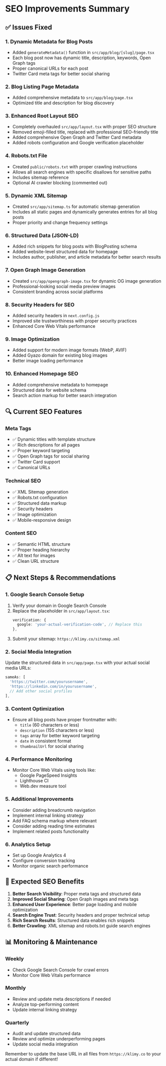 # SEO Improvements Summary

## ✅ Issues Fixed

### 1. **Dynamic Metadata for Blog Posts**
- Added `generateMetadata()` function in `src/app/blog/[slug]/page.tsx`
- Each blog post now has dynamic title, description, keywords, Open Graph tags
- Proper canonical URLs for each post
- Twitter Card meta tags for better social sharing

### 2. **Blog Listing Page Metadata**
- Added comprehensive metadata to `src/app/blog/page.tsx`
- Optimized title and description for blog discovery

### 3. **Enhanced Root Layout SEO**
- Completely overhauled `src/app/layout.tsx` with proper SEO structure
- Removed emoji-filled title, replaced with professional SEO-friendly title
- Added comprehensive Open Graph and Twitter Card metadata
- Added robots configuration and Google verification placeholder

### 4. **Robots.txt File**
- Created `public/robots.txt` with proper crawling instructions
- Allows all search engines with specific disallows for sensitive paths
- Includes sitemap reference
- Optional AI crawler blocking (commented out)

### 5. **Dynamic XML Sitemap**
- Created `src/app/sitemap.ts` for automatic sitemap generation
- Includes all static pages and dynamically generates entries for all blog posts
- Proper priority and change frequency settings

### 6. **Structured Data (JSON-LD)**
- Added rich snippets for blog posts with BlogPosting schema
- Added website-level structured data for homepage
- Includes author, publisher, and article metadata for better search results

### 7. **Open Graph Image Generation**
- Created `src/app/opengraph-image.tsx` for dynamic OG image generation
- Professional-looking social media preview images
- Consistent branding across social platforms

### 8. **Security Headers for SEO**
- Added security headers in `next.config.js`
- Improved site trustworthiness with proper security practices
- Enhanced Core Web Vitals performance

### 9. **Image Optimization**
- Added support for modern image formats (WebP, AVIF)
- Added Gyazo domain for existing blog images
- Better image loading performance

### 10. **Enhanced Homepage SEO**
- Added comprehensive metadata to homepage
- Structured data for website schema
- Search action markup for better search integration

## 🔍 Current SEO Features

### Meta Tags
- ✅ Dynamic titles with template structure
- ✅ Rich descriptions for all pages
- ✅ Proper keyword targeting
- ✅ Open Graph tags for social sharing
- ✅ Twitter Card support
- ✅ Canonical URLs

### Technical SEO
- ✅ XML Sitemap generation
- ✅ Robots.txt configuration
- ✅ Structured data markup
- ✅ Security headers
- ✅ Image optimization
- ✅ Mobile-responsive design

### Content SEO
- ✅ Semantic HTML structure
- ✅ Proper heading hierarchy
- ✅ Alt text for images
- ✅ Clean URL structure

## 📋 Next Steps & Recommendations

### 1. **Google Search Console Setup**
1. Verify your domain in Google Search Console
2. Replace the placeholder in `src/app/layout.tsx`:
   ```typescript
   verification: {
     google: 'your-actual-verification-code', // Replace this
   },
   ```
3. Submit your sitemap: `https://klimy.co/sitemap.xml`

### 2. **Social Media Integration**
Update the structured data in `src/app/page.tsx` with your actual social media URLs:
```javascript
sameAs: [
  'https://twitter.com/yourusername',
  'https://linkedin.com/in/yourusername',
  // Add other social profiles
],
```

### 3. **Content Optimization**
- Ensure all blog posts have proper frontmatter with:
  - `title` (60 characters or less)
  - `description` (155 characters or less)
  - `tags` array for better keyword targeting
  - `date` in consistent format
  - `thumbnailUrl` for social sharing

### 4. **Performance Monitoring**
- Monitor Core Web Vitals using tools like:
  - Google PageSpeed Insights
  - Lighthouse CI
  - Web.dev measure tool

### 5. **Additional Improvements**
- Consider adding breadcrumb navigation
- Implement internal linking strategy
- Add FAQ schema markup where relevant
- Consider adding reading time estimates
- Implement related posts functionality

### 6. **Analytics Setup**
- Set up Google Analytics 4
- Configure conversion tracking
- Monitor organic search performance

## 🎯 Expected SEO Benefits

1. **Better Search Visibility**: Proper meta tags and structured data
2. **Improved Social Sharing**: Open Graph images and meta tags
3. **Enhanced User Experience**: Better page loading and mobile optimization
4. **Search Engine Trust**: Security headers and proper technical setup
5. **Rich Search Results**: Structured data enables rich snippets
6. **Better Crawling**: XML sitemap and robots.txt guide search engines

## 📊 Monitoring & Maintenance

### Weekly
- Check Google Search Console for crawl errors
- Monitor Core Web Vitals performance

### Monthly
- Review and update meta descriptions if needed
- Analyze top-performing content
- Update internal linking strategy

### Quarterly
- Audit and update structured data
- Review and optimize underperforming pages
- Update social media integration

Remember to update the base URL in all files from `https://klimy.co` to your actual domain if different! 